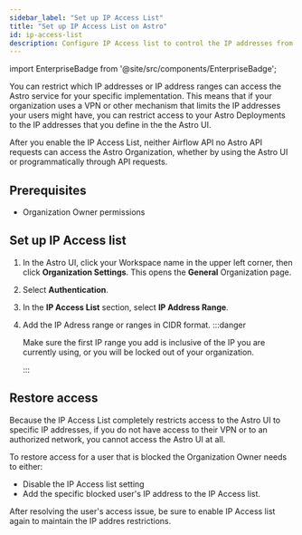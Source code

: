 ```yaml
---
sidebar_label: "Set up IP Access List"
title: "Set up IP Access List on Astro"
id: ip-access-list
description: Configure IP Access list to control the IP addresses from where your users can log in to Astro.
---
```


import EnterpriseBadge from '@site/src/components/EnterpriseBadge';

<EnterpriseBadge/>

You can restrict which IP addresses or IP address ranges can access the Astro service for your specific implementation. This means that if your organization uses a VPN or other mechanism that limits the IP addresses your users might have, you can restrict access to your Astro Deployments to the IP addresses that you define in the the Astro UI.

After you enable the IP Access List, neither Airflow API no Astro API requests can access the Astro Organization, whether by using the Astro UI or programmatically through API requests.

## Prerequisites

- Organization Owner permissions

## Set up IP Access list

1. In the Astro UI, click your Workspace name in the upper left corner, then click **Organization Settings**. This opens the **General** Organization page.
2. Select **Authentication**.
3. In the **IP Access List** section, select **IP Address Range**.
4. Add the IP Adress range or ranges in CIDR format.
    :::danger

    Make sure the first IP range you add is inclusive of the IP you are currently using, or you will be locked out of your organization.

    :::

## Restore access

Because the IP Access List completely restricts access to the Astro UI to specific IP addresses, if you do not have access to their VPN or to an authorized network, you cannot access the Astro UI at all.

To restore access for a user that is blocked the Organization Owner needs to either:

- Disable the IP Access list setting
- Add the specific blocked user's IP address to the IP Access list.

After resolving the user's access issue, be sure to enable IP Access list again to maintain the IP addres restrictions.